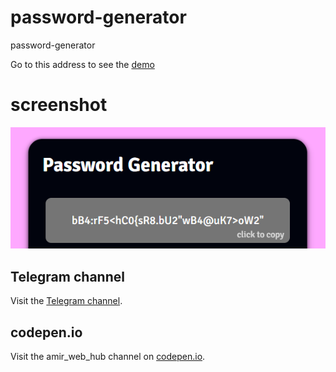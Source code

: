 # password-generator
password-generator

Go to this address to see the [demo](https://github.mehrpad-dev.ir/password-generator/)
# screenshot
![password-generator](img/Screenshot1.png)

## Telegram channel
Visit the [Telegram channel](https://t.me/amir_web_hub).

## codepen.io

Visit the amir_web_hub channel on [codepen.io](https://codepen.io/amirmahdi003).
